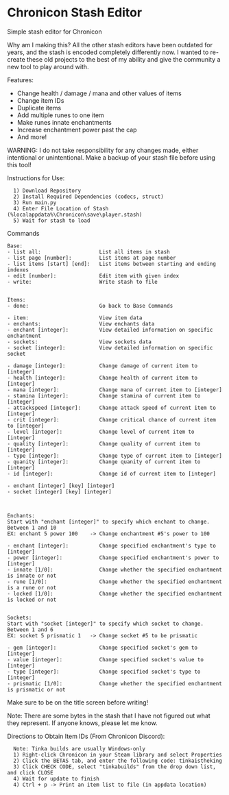 # Chronicon Stash Editor

Simple stash editor for Chronicon 

Why am I making this? All the other stash editors have been outdated for years, and the stash is encoded completely differently now.
I wanted to re-create these old projects to the best of my ability and give the community a new tool to play around with. 

Features:
- Change health / damage / mana and other values of items
- Change item IDs
- Duplicate items
- Add multiple runes to one item
- Make runes innate enchantments
- Increase enchantment power past the cap
- And more!


WARNING: I do not take responsibility for any changes made, either intentional or unintentional.
         Make a backup of your stash file before using this tool!


Instructions for Use:
```
  1) Download Repository
  2) Install Required Dependencies (codecs, struct)
  3) Run main.py
  4) Enter File Location of Stash (%localappdata%\Chronicon\save\player.stash)
  5) Wait for stash to load
```

Commands
```
Base:
- list all:                   List all items in stash
- list page [number]:         List items at page number
- list items [start] [end]:   List items between starting and ending indexes
- edit [number]:              Edit item with given index
- write:                      Write stash to file


Items:
- done:                       Go back to Base Commands

- item:                       View item data
- enchants:                   View enchants data
- enchant [integer]:          View detailed information on specific enchantment
- sockets:                    View sockets data
- socket [integer]:           View detailed information on specific socket

- damage [integer]:           Change damage of current item to [integer]
- health [integer]:           Change health of current item to [integer]
- mana [integer]:             Change mana of current item to [integer]
- stamina [integer]:          Change stamina of current item to [integer]
- attackspeed [integer]:      Change attack speed of current item to [integer]
- crit [integer]:             Change critical chance of current item to [integer]
- level [integer]:            Change level of current item to [integer]
- quality [integer]:          Change quality of current item to [integer]
- type [integer]:             Change type of current item to [integer]
- quanity [integer]:          Change quanity of current item to [integer]
- id [integer]:               Change id of current item to [integer]

- enchant [integer] [key] [integer]
- socket [integer] [key] [integer]



Enchants:
Start with "enchant [integer]" to specify which enchant to change.
Between 1 and 10
EX: enchant 5 power 100    -> Change enchantment #5's power to 100

- enchant [integer]:          Change specified enchantment's type to [integer]
- power [integer]:            Change specified enchantment's power to [integer]
- innate [1/0]:               Change whether the specified enchantment is innate or not
- rune [1/0]:                 Change whether the specified enchantment is a rune or not
- locked [1/0]:               Change whether the specified enchantment is locked or not


Sockets:
Start with "socket [integer]" to specify which socket to change.
Between 1 and 6
EX: socket 5 prismatic 1   -> Change socket #5 to be prismatic
                              
- gem [integer]:              Change specified socket's gem to [integer]
- value [integer]:            Change specified socket's value to [integer]
- type [integer]:             Change specified socket's type to [integer]
- prismatic [1/0]:            Change whether the specified enchantment is prismatic or not
```

Make sure to be on the title screen before writing!

Note: There are some bytes in the stash that I have not figured out what they represent. If anyone knows, please let me know.

Directions to Obtain Item IDs (From Chronicon Discord):
```
  Note: Tinka builds are usually Windows-only
  1) Right-click Chronicon in your Steam library and select Properties
  2) Click the BETAS tab, and enter the following code: tinkaistheking
  3) Click CHECK CODE, select "tinkabuilds" from the drop down list, and click CLOSE
  4) Wait for update to finish
  4) Ctrl + p -> Print an item list to file (in appdata location)
```

